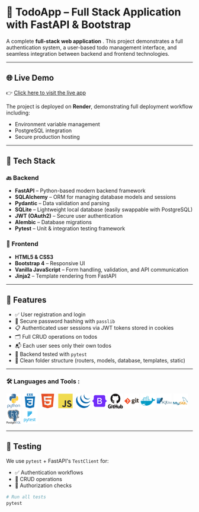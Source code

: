 # 📝 TodoApp – Full Stack Application with FastAPI & Bootstrap

A complete **full-stack web application** . This project demonstrates a full authentication system, a user-based todo management interface, and seamless integration between backend and frontend technologies.

---

## 🌐 Live Demo
👉 [Click here to visit the live app](https://codingwithbinny-deployment.onrender.com)

The project is deployed on **Render**, demonstrating full deployment workflow including:
- Environment variable management
- PostgreSQL integration
- Secure production hosting

---

## 🧰 Tech Stack

### 🔙 Backend
- **FastAPI** – Python-based modern backend framework
- **SQLAlchemy** – ORM for managing database models and sessions
- **Pydantic** – Data validation and parsing
- **SQLite** – Lightweight local database (easily swappable with PostgreSQL)
- **JWT (OAuth2)** – Secure user authentication
- **Alembic** – Database migrations
- **Pytest** – Unit & integration testing framework

### 🎨 Frontend
- **HTML5 & CSS3**
- **Bootstrap 4** – Responsive UI
- **Vanilla JavaScript** – Form handling, validation, and API communication
- **Jinja2** – Template rendering from FastAPI

---

## 🔐 Features

- ✅ User registration and login
- 🔑 Secure password hashing with `passlib`
- 📋 Authenticated user sessions via JWT tokens stored in cookies
- 🗂️ Full CRUD operations on todos
- 📬 Each user sees only their own todos
- 🧪 Backend tested with `pytest`
- 🧼 Clean folder structure (routers, models, database, templates, static)

---

### :hammer_and_wrench: Languages and Tools :
<div>
  <img src="https://github.com/devicons/devicon/blob/master/icons/python/python-original-wordmark.svg" title="Python" **alt="Python" width="40" height="40"/>    
  <img src="https://github.com/devicons/devicon/blob/master/icons/css3/css3-plain-wordmark.svg"  title="CSS3" alt="CSS" width="40" height="40"/>&nbsp;
  <img src="https://github.com/devicons/devicon/blob/master/icons/html5/html5-original.svg" title="HTML5" alt="HTML" width="40" height="40"/>&nbsp;
  <img src="https://github.com/devicons/devicon/blob/master/icons/javascript/javascript-original.svg" title="JavaScript" alt="JavaScript" width="40" height="40"/>&nbsp;
  <img src="https://github.com/devicons/devicon/blob/master/icons/jquery/jquery-plain.svg" title="jQuery" **alt="jQuery" width="40" height="40"/>
  <img src="https://github.com/devicons/devicon/blob/master/icons/bootstrap/bootstrap-plain.svg" title="bootstrap" **alt="bootstrap" width="40" height="40"/>   
  <img src="https://github.com/devicons/devicon/blob/master/icons/github/github-original-wordmark.svg" title="Github" **alt="Github" width="40" height="40"/>
  <img src="https://github.com/devicons/devicon/blob/master/icons/git/git-original-wordmark.svg" title="Git" **alt="Git" width="40" height="40"/>
  <img src="https://github.com/devicons/devicon/blob/master/icons/docker/docker-plain.svg" title="Docker" **alt="Docker" width="40" height="40"/> 
  <img src="https://github.com/devicons/devicon/blob/master/icons/sqlite/sqlite-original-wordmark.svg" title="sqlite" **alt="sqlite" width="40" height="40"/>
  <img src="https://github.com/devicons/devicon/blob/master/icons/mysql/mysql-original-wordmark.svg" title="mySql" **alt="MySql" width="40" height="40"/>
  <img src="https://github.com/devicons/devicon/blob/master/icons/postgresql/postgresql-original-wordmark.svg" title="postgresql" **alt="postgresql" width="40" height="40"/>
  <img src="https://github.com/devicons/devicon/blob/master/icons/pytest/pytest-plain-wordmark.svg" title="pytest" **alt="pytest" width="40" height="40"/>
  
</div>

---

## 🧪 Testing

We use `pytest` + FastAPI's `TestClient` for:

- ✅ Authentication workflows
- 🔄 CRUD operations
- 🔐 Authorization checks

```bash
# Run all tests
pytest
